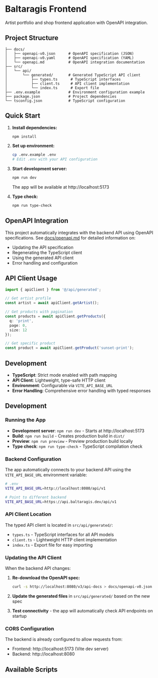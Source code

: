 # Baltaragis Frontend

Artist portfolio and shop frontend application with OpenAPI integration.

## Project Structure

```
├── docs/
│   ├── openapi-v0.json      # OpenAPI specification (JSON)
│   ├── openapi-v0.yaml      # OpenAPI specification (YAML)
│   └── openapi.md           # OpenAPI integration documentation
├── src/
│   └── api/
│       └── generated/       # Generated TypeScript API client
│           ├── types.ts      # TypeScript interfaces
│           ├── client.ts     # API client implementation
│           └── index.ts      # Export file
├── .env.example             # Environment configuration example
├── package.json             # Project dependencies
└── tsconfig.json            # TypeScript configuration
```

## Quick Start

1. **Install dependencies:**
   ```bash
   npm install
   ```

2. **Set up environment:**
   ```bash
   cp .env.example .env
   # Edit .env with your API configuration
   ```

3. **Start development server:**
   ```bash
   npm run dev
   ```
   The app will be available at http://localhost:5173

4. **Type check:**
   ```bash
   npm run type-check
   ```

## OpenAPI Integration

This project automatically integrates with the backend API using OpenAPI specifications. See [docs/openapi.md](docs/openapi.md) for detailed information on:

- Updating the API specification
- Regenerating the TypeScript client
- Using the generated API client
- Error handling and configuration

## API Client Usage

```typescript
import { apiClient } from '@/api/generated';

// Get artist profile
const artist = await apiClient.getArtist();

// Get products with pagination
const products = await apiClient.getProducts({
  q: 'print',
  page: 0,
  size: 12
});

// Get specific product
const product = await apiClient.getProduct('sunset-print');
```

## Development

- **TypeScript**: Strict mode enabled with path mapping
- **API Client**: Lightweight, type-safe HTTP client
- **Environment**: Configurable via `VITE_API_BASE_URL`
- **Error Handling**: Comprehensive error handling with typed responses

## Development

### Running the App

- **Development server**: `npm run dev` - Starts at http://localhost:5173
- **Build**: `npm run build` - Creates production build in `dist/`
- **Preview**: `npm run preview` - Preview production build locally
- **Type check**: `npm run type-check` - TypeScript compilation check

### Backend Configuration

The app automatically connects to your backend API using the `VITE_API_BASE_URL` environment variable:

```bash
# .env
VITE_API_BASE_URL=http://localhost:8080/api/v1

# Point to different backend
VITE_API_BASE_URL=https://api.baltaragis.dev/api/v1
```

### API Client Location

The typed API client is located in `src/api/generated/`:
- `types.ts` - TypeScript interfaces for all API models
- `client.ts` - Lightweight HTTP client implementation
- `index.ts` - Export file for easy importing

### Updating the API Client

When the backend API changes:

1. **Re-download the OpenAPI spec:**
   ```bash
   curl -s http://localhost:8080/v3/api-docs > docs/openapi-v0.json
   ```

2. **Update the generated files** in `src/api/generated/` based on the new spec
3. **Test connectivity** - the app will automatically check API endpoints on startup

### CORS Configuration

The backend is already configured to allow requests from:
- Frontend: http://localhost:5173 (Vite dev server)
- Backend: http://localhost:8080

## Available Scripts